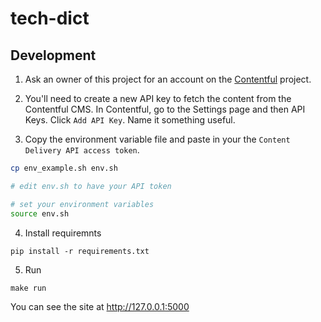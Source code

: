 # tech-dict


## Development

1. Ask an owner of this project for an account on the [Contentful](https://www.contentful.com) project.

2. You'll need to create a new API key to fetch the content from the Contentful CMS. In Contentful, go to the Settings page and then API Keys. Click `Add API Key`. Name it something useful.

3. Copy the environment variable file and paste in your the `Content Delivery API access token`.

```bash
cp env_example.sh env.sh

# edit env.sh to have your API token

# set your environment variables
source env.sh
```

4. Install requiremnts
```
pip install -r requirements.txt
```

5. Run
```
make run
```

You can see the site at http://127.0.0.1:5000
